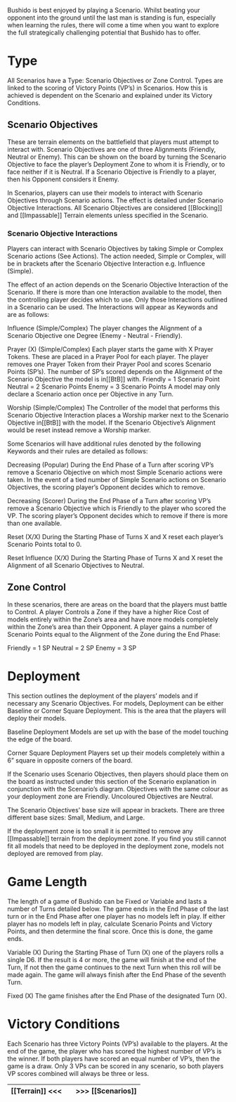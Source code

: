 Bushido is best enjoyed by playing a Scenario. Whilst beating your opponent into the ground until the last man is standing is fun, especially when learning the rules, there will come a time when you want to explore the full strategically challenging potential that Bushido has to offer.

# Type
All Scenarios have a Type: Scenario Objectives or Zone Control.
Types are linked to the scoring of Victory Points (VP’s) in Scenarios. How this is achieved is dependent on the Scenario and explained under its Victory Conditions.
## Scenario Objectives
These are terrain elements on the battlefield that players must attempt to interact with.
Scenario Objectives are one of three Alignments (Friendly, Neutral or Enemy). This can be shown on the board by turning the Scenario Objective to face the player’s Deployment Zone to whom it is Friendly, or to face neither if it is Neutral.
If a Scenario Objective is Friendly to a player, then his Opponent considers it Enemy.

In Scenarios, players can use their models to interact with Scenario Objectives through Scenario actions. The effect is detailed under Scenario Objective Interactions. All Scenario Objectives are considered [[Blocking]] and [[Impassable]] Terrain elements unless specified in the Scenario.
### Scenario Objective Interactions
Players can interact with Scenario Objectives by taking Simple or Complex Scenario actions (See Actions). The action needed, Simple or Complex, will be in brackets after the Scenario Objective Interaction e.g. Influence (Simple).

The effect of an action depends on the Scenario Objective Interaction of the Scenario.
If there is more than one Interaction available to the model, then the controlling player decides which to use. Only those Interactions outlined in a Scenario can be used. The Interactions will appear as Keywords and are as follows:

Influence (Simple/Complex)
The player changes the Alignment of a Scenario Objective one Degree (Enemy - Neutral - Friendly).

Prayer (X) (Simple/Complex)
Each player starts the game with X Prayer Tokens. These are placed in a Prayer Pool for each player. The player removes one Prayer Token from their Prayer Pool and scores Scenario Points (SP’s). The number of SP’s scored depends on the Alignment of the Scenario Objective the model is in[[BtB]] with.
Friendly = 1 Scenario Point
Neutral = 2 Scenario Points
Enemy = 3 Scenario Points
A model may only declare a Scenario action once per Objective in any Turn.

Worship (Simple/Complex)
The Controller of the model that performs this Scenario Objective Interaction places a Worship marker next to the Scenario Objective in[[BtB]] with the model. If the Scenario Objective’s Alignment would be reset instead remove a Worship marker.

Some Scenarios will have additional rules denoted by the following Keywords and their rules are detailed as follows:

Decreasing (Popular)
During the End Phase of a Turn after scoring VP’s remove a Scenario Objective on which most Simple Scenario actions were taken. In the event of a tied number of Simple Scenario actions on Scenario Objectives, the scoring player’s Opponent decides which to remove.

Decreasing (Scorer)
During the End Phase of a Turn after scoring VP’s remove a Scenario Objective which is Friendly to the player who scored the VP. The scoring player’s Opponent decides which to remove if there is more than one available.

Reset (X/X)
During the Starting Phase of Turns X and X reset each player’s Scenario Points total to 0.

Reset Influence (X/X)
During the Starting Phase of Turns X and X reset the Alignment of all Scenario Objectives to Neutral.

## Zone Control
In these scenarios, there are areas on the board that the players must battle to Control. A player Controls a Zone if they have a higher Rice Cost of models entirely within the Zone’s area and have more models completely within the Zone’s area than their Opponent. A player gains a number of Scenario Points equal to the Alignment of the Zone during the End Phase:

Friendly = 1 SP
Neutral = 2 SP
Enemy = 3 SP

# Deployment
This section outlines the deployment of the players’ models and if necessary any Scenario Objectives. For models, Deployment can be either Baseline or Corner Square Deployment. This is the area that the players will deploy their models.

Baseline Deployment
Models are set up with the base of the model touching the edge of the board. 

Corner Square Deployment
Players set up their models completely within a 6” square in opposite corners of the board.

If the Scenario uses Scenario Objectives, then players should place them on the board as instructed under this section of the Scenario explanation in conjunction with the Scenario’s diagram. Objectives with the same colour as your deployment zone are Friendly. Uncoloured Objectives are Neutral.

The Scenario Objectives' base size will appear in brackets. There are three different base sizes: Small, Medium, and Large.

If the deployment zone is too small it is permitted to remove any [[Impassable]] terrain from the deployment zone. If you find you still cannot fit all models that need to be deployed in the deployment zone, models not deployed are removed from play.

# Game Length
The length of a game of Bushido can be Fixed or Variable and lasts a number of Turns detailed below. The game ends in the End Phase of the last turn or in the End Phase after one player has no models left in play. If either player has no models left in play, calculate Scenario Points and Victory Points, and then determine the final score. Once this is done, the game ends.

Variable (X)
During the Starting Phase of Turn (X) one of the players rolls a single D6. If the result is 4 or more, the game will finish at the end of the Turn, If not then the game continues to the next Turn when this roll will be made again. The game will always finish after the End Phase of the seventh Turn.

Fixed (X)
The game finishes after the End Phase of the designated Turn (X).

# Victory Conditions
Each Scenario has three Victory Points (VP’s) available to the players.
At the end of the game, the player who has scored the highest number of VP’s is the winner.
If both players have scored an equal number of VP’s, then the game is a draw.
Only 3 VPs can be scored in any scenario, so both players VP scores combined will always be three or less.

| [[Terrain]] <<< |     | >>> [[Scenarios]] |
| --------------- | --- | ----------------- |
